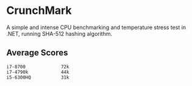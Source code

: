# CrunchMark
A simple and intense CPU benchmarking and temperature stress test in .NET, running SHA-512 hashing algorithm.

## Average Scores
```
i7-8700             72k
i7-4790k            44k
i5-6300HQ           31k
```